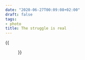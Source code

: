 ```yaml
---
date: "2020-06-27T00:09:08+02:00"
draft: false
tags:
- photo
title: The struggle is real
---
```


{{<figure alt="The struggle is real" src="/images/2020-06-27-The-struggle-is-real.jpg" width="1280">}}
